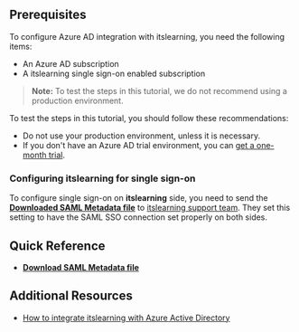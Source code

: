 ## Prerequisites

To configure Azure AD integration with itslearning, you need the following items:

- An Azure AD subscription
- A itslearning single sign-on enabled subscription

> **Note:**
> To test the steps in this tutorial, we do not recommend using a production environment.

To test the steps in this tutorial, you should follow these recommendations:

- Do not use your production environment, unless it is necessary.
- If you don't have an Azure AD trial environment, you can [get a one-month trial](https://azure.microsoft.com/pricing/free-trial/).

### Configuring itslearning for single sign-on

To configure single sign-on on **itslearning** side, you need to send the **[Downloaded SAML Metadata file](%metadata:metadataDownloadUrl%)** to [itslearning support team](mailto:support@itslearning.com). They set this setting to have the SAML SSO connection set properly on both sides.

## Quick Reference

* **[Download SAML Metadata file](%metadata:metadataDownloadUrl%)**

## Additional Resources

* [How to integrate itslearning with Azure Active Directory](https://docs.microsoft.com/azure/active-directory/active-directory-saas-itslearning-tutorial)
